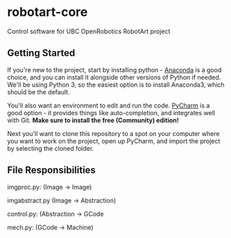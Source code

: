 # robotart-core
Control software for UBC OpenRobotics RobotArt project

## Getting Started
If you're new to the project, start by installing python - [Anaconda](https://www.anaconda.com/download/) is a good choice, and you can install it alongside other versions of Python if needed. We'll be using Python 3, so the easiest option is to install Anaconda3, which should be the default.

You'll also want an environment to edit and run the code. [PyCharm](https://www.jetbrains.com/pycharm/download/) is a good option - it provides things like auto-completion, and integrates well with Git. **Make sure to install the free (Community) edition!**

Next you'll want to clone this repository to a spot on your computer where you want to work on the project, open up PyCharm, and import the project by selecting the cloned folder.

## File Responsibilities

imgproc.py:     (Image -> Image)

imgabstract.py  (Image -> Abstraction)

control.py:     (Abstraction -> GCode

mech.py:        (GCode -> Machine)
